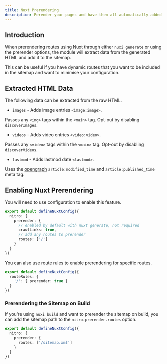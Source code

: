 ```yaml
---
title: Nuxt Prerendering
description: Perender your pages and have them all automatically added to your sitemap.
---
```


## Introduction

When prerendering routes using Nuxt through either `nuxi generate` or using the prerender options, the module
will extract data from the generated HTML and add it to the sitemap.

This can be useful if you have dynamic routes that you want to be included in the sitemap and want to minimise
your configuration.

## Extracted HTML Data

The following data can be extracted from the raw HTML.

- `images` - Adds image entries `<image:image>`.

Passes any `<img>` tags within the `<main>` tag. Opt-out by disabling `discoverImages`.

- `videos` - Adds video entries `<video:video>`.

Passes any `<video>` tags within the `<main>` tag. Opt-out by disabling `discoverVideos`.

- `lastmod` - Adds lastmod date `<lastmod>`.

Uses the [opengraph](https://ogp.me) `article:modified_time` and `article:published_time` meta tag.

## Enabling Nuxt Prerendering

You will need to use configuration to enable this feature.

```ts
export default defineNuxtConfig({
  nitro: {
    prerender: {
      // enabled by default with nuxt generate, not required
      crawlLinks: true,
      // add any routes to prerender
      routes: ['/']
    }
  }
})
```

You can also use route rules to enable prerendering for specific routes.

```ts
export default defineNuxtConfig({
  routeRules: {
    '/': { prerender: true }
  }
})
```

### Prerendering the Sitemap on Build

If you're using `nuxi build` and want to prerender the sitemap on build, you can add the sitemap path to the `nitro.prerender.routes` option.

```ts
export default defineNuxtConfig({
  nitro: {
    prerender: {
      routes: ['/sitemap.xml']
    }
  }
})
```
